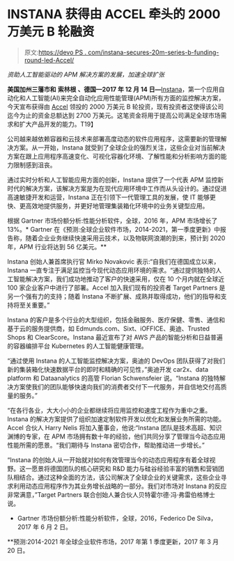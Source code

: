 # INSTANA 获得由 ACCEL 牵头的 2000 万美元 B 轮融资

> 原文:[https://devo PS . com/instana-secures-20m-series-b-funding-round-led-Accel/](https://devops.com/instana-secures-20m-series-b-funding-round-led-accel/)

*资助人工智能驱动的 APM 解决方案的发展，加速全球扩张*

**美国加州三藩市和** **索林根** **、德国—2017 年 12 月 14 日—**[Instana](https://www.instana.com/)，第一个应用自动化和人工智能(AI)来完全自动化应用性能管理(APM)所有方面的监控解决方案，今天宣布获得由 [Accel](https://www.accel.com/) 领投的 2000 万美元 B 轮投资，现有投资者这使得该公司迄今为止的资金总额达到 2700 万美元。这笔资金将用于提高公司满足全球市场需求和扩大产品开发的能力。T19】

 公司越来越依赖容器和云技术来部署高度动态的软件应用程序，这需要新的管理解决方案。从一开始，Instana 就受到了全球企业的强烈关注，这些企业对当前解决方案在跟上应用程序高速变化、可视化容器化环境、了解性能和分析影响方面的能力限制感到沮丧。

通过实时分析和人工智能应用方面的创新，Instana 提供了一个代表 APM 监控新时代的解决方案，该解决方案是为在现代应用环境中工作而从头设计的。通过促进高速敏捷开发和运营，Instana 正在引领下一代管理工具的发展，使 IT 能够更快、更高效地提供服务，并更好地管理集装箱化环境中的业务关键型应用。

根据 Gartner 市场份额分析:性能分析软件，全球，2016 年，APM 市场增长了 13%。* Gartner 在《预测:全球企业软件市场，2014-2021，第一季度更新》中报告称，随着企业业务继续快速采用云技术，以及物联网浪潮的到来，预计到 2020 年，APM 行业将达到 56 亿美元。**

Instana 创始人兼首席执行官 Mirko Novakovic 表示:“自我们在德国成立以来，Instana 一直专注于满足监控当今现代动态应用环境的需求。“通过提供独特的人工智能解决方案，我们成功地推动了客户的快速采用，仅在 10 个月内就在全球近 100 家企业客户中进行了部署。Accel 加入我们现有的投资者 Target Partners 是另一个强有力的支持；随着 Instana 不断扩展、成熟并取得成功，他们的指导和支持将至关重要。”

Instana 的客户是多个行业的大型组织，包括金融服务、医疗保健、零售、通信和基于云的服务提供商，如 Edmunds.com、Sixt、iOFFICE、奥迪、Trusted Shops 和 ClearScore。Instana 最近宣布了对 AWS 产品的智能分析和日益普遍的容器编排平台 Kubernetes 的人工智能健康管理。

“通过使用 Instana 的人工智能监控解决方案，奥迪的 DevOps 团队获得了对我们新的集装箱化快速数据平台的即时和精确的可见性，”奥迪开发 car2x、data platform 和 Dataanalytics 的高管 Florian Schwensfeier 说。“Instana 的独特解决方案使我们的团队能够快速向我们的消费者交付下一代服务，并自信地交付高质量的服务。”

“在各行各业，大大小小的企业都继续将应用监控和速度工程作为重中之重。Instana 的解决方案提供了组织加速定制软件开发以优化和发展业务所需的功能。Accel 合伙人 Harry Nelis 将加入董事会，他说:“Instana 团队是技术高超、知识渊博的专家，在 APM 市场拥有数十年的经验，他们共同分享了管理当今动态应用性能所需的愿景。“我们期待与 Instana 密切合作，帮助推动进一步增长。”

“Instana 的创始人从一开始就对如何有效管理当今的动态应用程序有着全球视野。这一愿景将德国团队的核心研究和 R&D 能力与硅谷经验丰富的销售和营销团队相结合。通过这种全面的方法，该公司解决了全球企业的关键需求，这些企业寻求利用动态应用程序作为其业务增长战略的一部分。我们对市场对 Instana 的反应非常满意，”Target Partners 联合创始人兼合伙人贝特霍尔德·冯·弗雷伯格博士说。

*   Gartner 市场份额分析:性能分析软件，全球，2016，Federico De Silva，2017 年 6 月 2 日。

**预测:2014-2021 年全球企业软件市场，2017 年第 1 季度更新，2017 年 3 月 20 日。